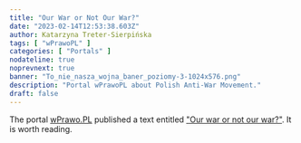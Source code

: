 ```yaml
---
title: "Our War or Not Our War?"
date: "2023-02-14T12:53:38.603Z"
author: Katarzyna Treter-Sierpińska
tags: [ "wPrawoPL" ]
categories: [ "Portals" ]
nodateline: true
noprevnext: true
banner: "To_nie_nasza_wojna_baner_poziomy-3-1024x576.png"
description: "Portal wPrawoPL about Polish Anti-War Movement."
draft: false
---
```


The portal [wPrawo.PL](https://wprawo.pl/ "Portal wPrawo.PL") published a text entitled ["Our war or not our war?"](https://wprawo.pl/katarzyna-ts-nasza-wojna-czy-nie-nasza/ "Portal wPrawo.PL"). It is worth reading.
